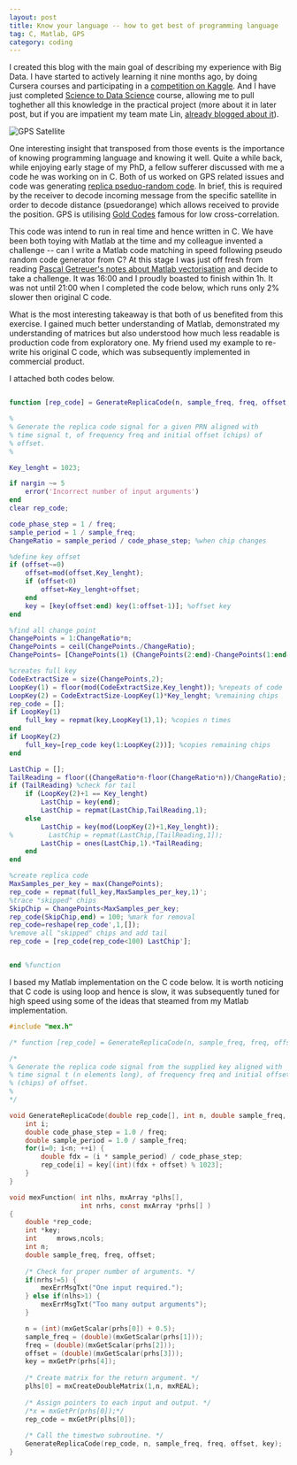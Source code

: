 ```yaml
---
layout: post
title: Know your language -- how to get best of programming language
tag: C, Matlab, GPS
category: coding
---
```


I created this blog with the main goal of describing my experience with Big Data. I have started to actively learning it nine months ago, by doing Cursera courses and participating in a [competition on Kaggle](https://www.kaggle.com/c/seizure-prediction). And I have just completed [Science to Data Science](http://www.s2ds.org/) course, allowing me to pull toghether all this knowledge in the practical project (more about it in later post, but if you are impatient my team mate Lin, [already blogged about it](http://linbug.github.io/data%20science/2015/09/10/Takeaways-from-S2DS/)).


![GPS Satellite](https://en.wikipedia.org/wiki/File:GPS-IIRM.jpg)


One interesting insight that transposed from those events is the importance of knowing programming language and knowing it well. Quite a while back, while enjoying early stage of my PhD, a fellow sufferer discussed with me a code he was working on in C. Both of us worked on GPS related issues and code was generating [replica pseduo-random code](http://www.trimble.com/gps_tutorial/sub_pseudo.aspx). In brief, this is required by the receiver to decode incoming message from the specific satellite in order to decode distance (psuedorange) which allows received to provide the position. GPS is utilising [Gold Codes](https://en.wikipedia.org/wiki/Gold_code) famous for low cross-correlation.

This code was intend to run in real time and hence written in C. We have been both toying with Matlab at the time and my colleague invented a challenge -- can I  write a Matlab code matching in speed following pseudo random code generator from C? At this stage I was just off fresh from reading [Pascal Getreuer's notes about Matlab vectorisation](http://www.getreuer.info/matopt.pdf) and decide to take a challenge. It was 16:00 and I proudly boasted to finish within 1h. It was not until 21:00 when I completed the code below, which runs only 2% slower then original C code. 

What is the most interesting takeaway is that both of us benefited from this exercise. I gained much better understanding of Matlab, demonstrated my understanding of matrices but also understood how much less readable is production code from exploratory one. My friend used my example to re-write his original C code, which was subsequently implemented in commercial product. 


I attached both codes below.

```Matlab

function [rep_code] = GenerateReplicaCode(n, sample_freq, freq, offset, key)

%
% Generate the replica code signal for a given PRN aligned with
% time signal t, of frequency freq and initial offset (chips) of
% offset.
%

Key_lenght = 1023;

if nargin ~= 5
	error('Incorrect number of input arguments')
end
clear rep_code;

code_phase_step = 1 / freq;
sample_period = 1 / sample_freq;
ChangeRatio = sample_period / code_phase_step; %when chip changes

%define key offset
if (offset~=0)
    offset=mod(offset,Key_lenght);
    if (offset<0)
        offset=Key_lenght+offset;
    end
    key = [key(offset:end) key(1:offset-1)]; %offset key
end

%find all change point
ChangePoints = 1:ChangeRatio*n;
ChangePoints = ceil(ChangePoints./ChangeRatio);
ChangePoints= [ChangePoints(1) (ChangePoints(2:end)-ChangePoints(1:end-1))];

%creates full key
CodeExtractSize = size(ChangePoints,2);
LoopKey(1) = floor(mod(CodeExtractSize,Key_lenght)); %repeats of code
LoopKey(2) = CodeExtractSize-LoopKey(1)*Key_lenght; %remaining chips
rep_code = [];
if LoopKey(1)
    full_key = repmat(key,LoopKey(1),1); %copies n times 
end
if LoopKey(2)
    full_key=[rep_code key(1:LoopKey(2))]; %copies remaining chips
end

LastChip = [];
TailReading = floor((ChangeRatio*n-floor(ChangeRatio*n))/ChangeRatio); %readings after last change
if (TailReading) %check for tail
    if (LoopKey(2)+1 == Key_lenght)
        LastChip = key(end);
        LastChip = repmat(LastChip,TailReading,1);
    else
        LastChip = key(mod(LoopKey(2)+1,Key_lenght));
%         LastChip = repmat(LastChip,[TailReading,1]);
        LastChip = ones(LastChip,1).*TailReading;
    end
end

%create replica code
MaxSamples_per_key = max(ChangePoints);
rep_code = repmat(full_key,MaxSamples_per_key,1)';
%trace "skipped" chips
SkipChip = ChangePoints<MaxSamples_per_key;
rep_code(SkipChip,end) = 100; %mark for removal
rep_code=reshape(rep_code',1,[]);
%remove all "skipped" chips and add tail
rep_code = [rep_code(rep_code<100) LastChip'];


end %function

```

I based my Matlab implementation on the C code below. It is worth noticing that C code is using loop and hence is slow, it was subsequently tuned for high speed using some of the ideas that steamed from my Matlab implementation.


```C
#include "mex.h"

/* function [rep_code] = GenerateReplicaCode(n, sample_freq, freq, offset, key) */

/*
% Generate the replica code signal from the supplied key aligned with
% time signal t (n elements long), of frequency freq and initial offset 
% (chips) of offset.
%
*/

void GenerateReplicaCode(double rep_code[], int n, double sample_freq, double freq, double offset, int key[]) {
    int i;
    double code_phase_step = 1.0 / freq;
    double sample_period = 1.0 / sample_freq;
    for(i=0; i<n; ++i) {
        double fdx = (i * sample_period) / code_phase_step;
        rep_code[i] = key[(int)(fdx + offset) % 1023];
    }
}

void mexFunction( int nlhs, mxArray *plhs[],
                  int nrhs, const mxArray *prhs[] )
{
    double *rep_code;
    int *key;
    int     mrows,ncols;
    int n;
    double sample_freq, freq, offset;
  
    /* Check for proper number of arguments. */
    if(nrhs!=5) {
        mexErrMsgTxt("One input required.");
    } else if(nlhs>1) {
        mexErrMsgTxt("Too many output arguments");
    }

    n = (int)(mxGetScalar(prhs[0]) + 0.5);
    sample_freq = (double)(mxGetScalar(prhs[1]));
    freq = (double)(mxGetScalar(prhs[2]));
    offset = (double)(mxGetScalar(prhs[3]));
    key = mxGetPr(prhs[4]);
    
    /* Create matrix for the return argument. */
    plhs[0] = mxCreateDoubleMatrix(1,n, mxREAL);
  
    /* Assign pointers to each input and output. */
    /*x = mxGetPr(prhs[0]);*/
    rep_code = mxGetPr(plhs[0]);
  
    /* Call the timestwo subroutine. */
    GenerateReplicaCode(rep_code, n, sample_freq, freq, offset, key);
}
```
